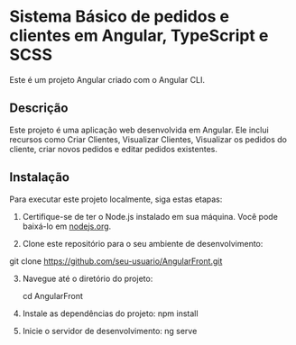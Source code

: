# Sistema Básico de pedidos e clientes em Angular, TypeScript e SCSS

Este é um projeto Angular criado com o Angular CLI.

## Descrição

Este projeto é uma aplicação web desenvolvida em Angular. Ele inclui recursos como Criar Clientes, Visualizar Clientes, Visualizar os pedidos do cliente, criar novos pedidos e editar pedidos existentes.

## Instalação

Para executar este projeto localmente, siga estas etapas:

1. Certifique-se de ter o Node.js instalado em sua máquina. Você pode baixá-lo em [nodejs.org](https://nodejs.org/).

2. Clone este repositório para o seu ambiente de desenvolvimento:


git clone https://github.com/seu-usuario/AngularFront.git


3. Navegue até o diretório do projeto:
   
   cd AngularFront

4. Instale as dependências do projeto:
   npm install

5. Inicie o servidor de desenvolvimento:
  ng serve
